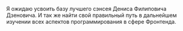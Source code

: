 Я ожидаю усвоить базу лучшего сэнсея Дениса Филиповича Дзеновича. И так же найти свой правильный путь в дальнейшем изучении всех аспектов программирования в сфере Фронтенда.